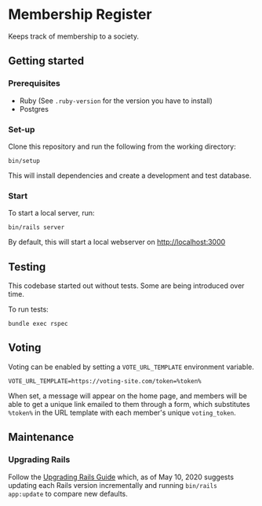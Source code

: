# Membership Register

Keeps track of membership to a society.

## Getting started

### Prerequisites

* Ruby (See `.ruby-version` for the version you have to install)
* Postgres

### Set-up

Clone this repository and run the following from the working directory:

    bin/setup

This will install dependencies and create a development and test database.

### Start

To start a local server, run:

    bin/rails server

By default, this will start a local webserver on [http://localhost:3000](http://localhost:3000)


## Testing

This codebase started out without tests. Some are being introduced over time.

To run tests:

    bundle exec rspec

## Voting

Voting can be enabled by setting a `VOTE_URL_TEMPLATE` environment variable.

    VOTE_URL_TEMPLATE=https://voting-site.com/token=%token%

When set, a message will appear on the home page, and members will be able to get a unique link emailed to them through a form, which substitutes `%token%` in the URL template with each member's unique `voting_token`.

## Maintenance

### Upgrading Rails

Follow the [Upgrading Rails Guide](https://guides.rubyonrails.org/upgrading_ruby_on_rails.html) which, as of May 10, 2020 suggests updating each Rails version incrementally and running `bin/rails app:update` to compare new defaults.
